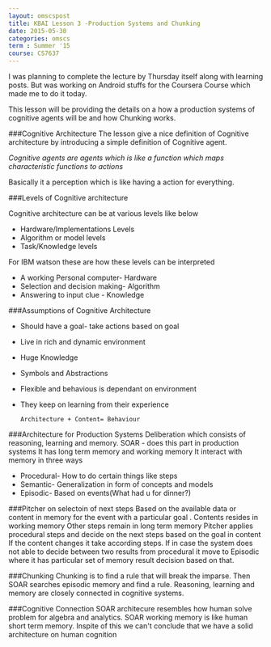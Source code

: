 ```yaml
---
layout: omscspost
title: KBAI Lesson 3 -Production Systems and Chunking
date: 2015-05-30
categories: omscs
term : Summer '15
course: CS7637
---
```

I was planning to complete the lecture by Thursday  itself along with learning  posts. But was working on Android stuffs for the Coursera Course which made me to do it today.

This lesson will be providing the details on a how a production systems of cognitive agents will be and how Chunking works.

###Cognitive Architecture
The lesson give a nice definition of Cognitive architecture by introducing a simple definition of Cognitive agent.

*Cognitive agents are agents which is like a function which maps characteristic functions to actions*

Basically it a perception which is like having a action for everything.

###Levels of Cognitive architecture

Cognitive architecture can be at various levels like below

* Hardware/Implementations Levels
* Algorithm or model levels
* Task/Knowledge levels

For IBM watson these are how these levels can be interpreted

* A working Personal computer- Hardware
* Selection and decision making- Algorithm
* Answering to input clue - Knowledge

###Assumptions of Cognitive Architecture

* Should have a goal- take actions based on goal
* Live in rich and dynamic environment
* Huge Knowledge
* Symbols and Abstractions
* Flexible and behavious is dependant on environment
* They keep on learning from their experience

    `Architecture + Content= Behaviour`

###Architecture for Production Systems
Deliberation which consists of reasoning, learning and memory.
SOAR - does this part in production systems
It has long term memory and working memory
It interact with memory in three ways
* Procedural- How to do certain things like steps
* Semantic- Generalization in form of concepts and models
* Episodic- Based on events(What had u for dinner?)

###Pitcher on selectoin of next steps
Based on the available data or content in memory for the event with a particular goal .
Contents resides in working memory
Other steps remain in long term memory
Pitcher applies procedural steps and decide on the next steps based on the goal in content
If the content changes it take according steps. If in case the system does not able to decide between two results from procedural it move to Episodic where it has particular set of memory result decision based on that.


###Chunking
Chunking is to find a rule that will break the imparse. Then SOAR searches episodic memory and find a rule. Reasoning, learning and memory are closely connected in cognitive systems.

###Cognitive Connection
SOAR architecure resembles how human solve problem for algebra and analytics. SOAR working memory is like human short term memory. Inspite of this we can't conclude that we have a solid architecture on human cognition
